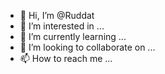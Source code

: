 - 👋 Hi, I’m @Ruddat
- 👀 I’m interested in ...
- 🌱 I’m currently learning ...
- 💞️ I’m looking to collaborate on ...
- 📫 How to reach me ...

<!---
Ruddat/Ruddat is a ✨ special ✨ repository because its `README.md` (this file) appears on your GitHub profile.
You can click the Preview link to take a look at your changes.
--->
